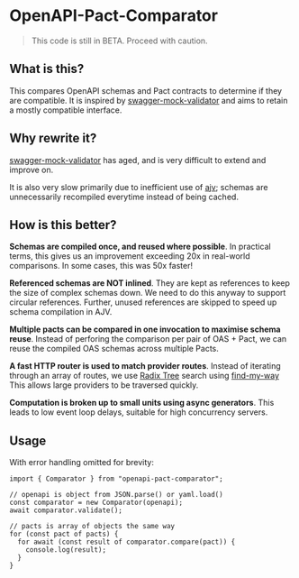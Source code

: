 # OpenAPI-Pact-Comparator

> This code is still in BETA. Proceed with caution.

## What is this?

This compares OpenAPI schemas and Pact contracts to determine if they are
compatible. It is inspired by
[swagger-mock-validator](https://github.com/pactflow/swagger-mock-validator)
and aims to retain a mostly compatible interface.

## Why rewrite it?

[swagger-mock-validator](https://github.com/pactflow/swagger-mock-validator)
has aged, and is very difficult to extend and improve on.

It is also very slow primarily due to inefficient use of
[ajv](https://ajv.js.org/); schemas are unnecessarily recompiled everytime
instead of being cached.

## How is this better?

**Schemas are compiled once, and reused where possible**. In practical terms,
this gives us an improvement exceeding 20x in real-world comparisons. In some
cases, this was 50x faster!

**Referenced schemas are NOT inlined**. They are kept as references to keep the
size of complex schemas down. We need to do this anyway to support circular
references. Further, unused references are skipped to speed up schema
compilation in AJV.

**Multiple pacts can be compared in one invocation to maximise schema reuse**.
Instead of perforing the comparison per pair of OAS + Pact, we can reuse the
compiled OAS schemas across multiple Pacts.

**A fast HTTP router is used to match provider routes**. Instead of iterating
through an array of routes, we use [Radix
Tree](https://en.wikipedia.org/wiki/Radix_tree) search using
[find-my-way](https://github.com/delvedor/find-my-way) This allows large
providers to be traversed quickly.

**Computation is broken up to small units using async generators**. This leads
to low event loop delays, suitable for high concurrency servers.

## Usage

With error handling omitted for brevity:

```
import { Comparator } from "openapi-pact-comparator";

// openapi is object from JSON.parse() or yaml.load()
const comparator = new Comparator(openapi);
await comparator.validate();

// pacts is array of objects the same way
for (const pact of pacts) {
  for await (const result of comparator.compare(pact)) {
    console.log(result);
  }
}
```
